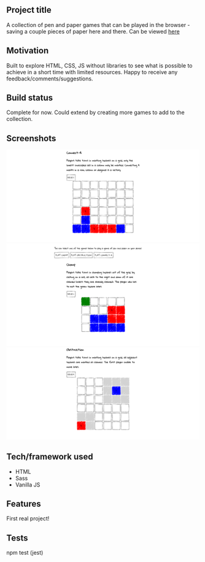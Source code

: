 ## Project title
A collection of pen and paper games that can be played in the browser - saving a couple pieces of paper here and there. Can be viewed [here](https://agjordan.github.io/pen-and-paper-games/)

## Motivation
Built to explore HTML, CSS, JS without libraries to see what is possible to achieve in a short time with limited resources. Happy to receive any feedback/comments/suggestions.

## Build status
Complete for now. Could extend by creating more games to add to the collection.

## Screenshots

![Connect4](./assets/Connect4.png "Connect 4")
![Chomp](./assets/Chomp.png "Chomp")
![Obstruction](./assets/Obstruction.png "Obstruction")

## Tech/framework used
- HTML
- Sass
- Vanilla JS

## Features
First real project!

## Tests
npm test (jest)
